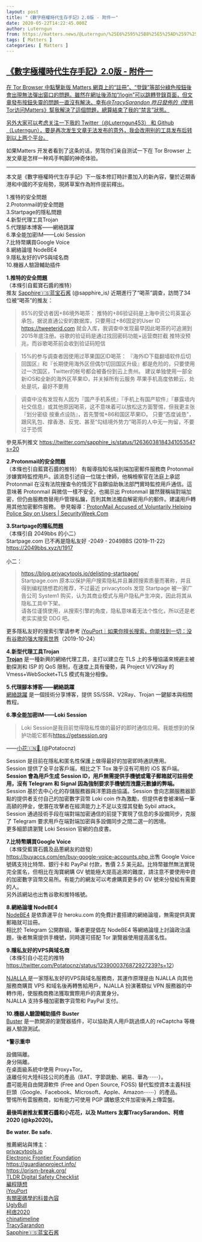 ```yaml
---
layout: post
title: "《數字極權時代生存手記》2.0版 - 附件一"
date: 2020-05-22T14:22:45.000Z
author: Luterngun
from: https://matters.news/@Luterngun/%25E6%2595%25B8%25E5%25AD%2597%25E6%25A5%25B5%25E6%25AC%258A%25E6%2599%2582%25E4%25BB%25A3%25E7%2594%259F%25E5%25AD%2598%25E6%2589%258B%25E8%25A8%2598-2-0%25E7%2589%2588-%25E9%2599%2584%25E4%25BB%25B6%25E4%25B8%2580-bafyreick62zzimjgjogwn4rsv73jb7mivzlpu4jgj5l7ftqotakzqaylqq
tags: [ Matters ]
categories: [ Matters ]
---
```

<!--1590157365000-->
[《數字極權時代生存手記》2.0版 - 附件一](https://matters.news/@Luterngun/%25E6%2595%25B8%25E5%25AD%2597%25E6%25A5%25B5%25E6%25AC%258A%25E6%2599%2582%25E4%25BB%25A3%25E7%2594%259F%25E5%25AD%2598%25E6%2589%258B%25E8%25A8%2598-2-0%25E7%2589%2588-%25E9%2599%2584%25E4%25BB%25B6%25E4%25B8%2580-bafyreick62zzimjgjogwn4rsv73jb7mivzlpu4jgj5l7ftqotakzqaylqq)
------

<div>
<p><u>在 Tor Browser 中點擊新版 Matters 網頁上的“註冊”、“登錄”等部分綠色按鈕後會出現無法彈出窗口的問題。雖然在網址後添加“/login”可以跳轉登錄頁面，但文章發布按鈕失靈的問題一直沒有解決。幸有</u><em><u><a class="mention" href="https://matters.news/@Tracy_Sarandon" target="_blank" data-display-name="TracySarandon" data-user-name="Tracy_Sarandon" data-id="VXNlcjoyODU3Nw">﻿<span>@TracySarandon</span>﻿</a> 昨日發佈的《</u></em><a href="https://matters.news/@TracySarandon/%E4%BD%BF%E7%94%A8tor%E8%AE%BF%E9%97%AEmatters-bafyreihhgc6camy67k267ga2xnprwftevkrvwotx2ekcek2cupgyhhlzem" target="_blank"><u>使用Tor访问Matters</u></a><u>》幫我解決了這個問題，總算結束了我的“禁言”狀態。</u></p><p><u>另外大家可以考虑关注一下我的 Twitter（@Luterngun453） 和 Github（Luterngun），要是再次发生文章无法发布的意外，我会改用别的工具发布后转到以上两个平台。</u></p><p>如果Matters 开发者看到了这条的话，劳驾你们亲自测试一下在 Tor Browser 上发文章是怎样一种鸡手鸭脚的神奇体验。</p><hr><p>本文是《數字極權時代生存手記》下一版本修訂時計畫加入的新內容，鑒於近期香港和中國的不安局勢，現將草案作為附件提前釋出。</p><p>1.推特的安全問題 <br class="smart">2.Protonmail的安全問題 <br class="smart">3.Startpage的隱私問題 <br class="smart">4.新型代理工具Trojan <br class="smart">5.代理腳本博客——網絡跳躍 <br class="smart">6.準全能加密IM——Loki Session <br class="smart">7.比特幣購買Google Voice <br class="smart">8.網絡論壇 NodeBE4 <br class="smart">9.隱私友好的VPS與域名商 <br class="smart">10.機器人驗證輔助插件</p><p><strong>1.推特的安全問題 </strong><br class="smart">（本條引自藍寶石醬的推特） <br class="smart">推友 <a href="https://twitter.com/sapphire_is" target="_blank">Sapphire🇮🇸蓝宝石酱</a> (@sapphire_is<em>)</em> 近期進行了“喝茶”調查，訪問了34位被“喝茶”的推友：</p><blockquote>85%的受访者因+86境外喝茶： 推特的+86验证码是上海中资公司英富必承包，据说直通公安的数据库，只要用过+86固定的User ID <a href="https://tweeterid.com/" target="_blank">https://tweeterid.com</a> 就会入库，我调查中发现最早因此喝茶的可追溯到2015年底注册。谷歌的验证码是通过找回密码功能+运营商拦截 推特没预兆，而谷歌喝茶前会收到验证码短信</blockquote><blockquote>15%的参与调查者因使用过苹果国区ID喝茶： 『海外ID下载翻墙软件后切回国区』和『长期使用海外区但偶尔切回国区升级』都是危险的，只要使用过一次国区，Twitter的帐号都会被备份到云上贵州。 建议单独使用一部全新iOS和全新的海外区苹果ID，并关掉所有云服务 苹果手机高度依赖云，处处是坑，最好不要用</blockquote><blockquote>调查中没有发现有人因为『国产手机系统』『手机上有国产软件』『暴露墙内社交信息』或其他原因喝茶，这不意味着可以放松这方面警惕，但我更主张『划分密级 按重点设防』，首先警惕+86和国区苹果ID。 只要“态度诚恳”，跟风乳包、撑香港、反党、甚至“勾结境外势力”喝茶的人中无一拘留，不要过于恐慌</blockquote><p>參見系列推文 <a href="https://twitter.com/sapphire_is/status/1263603818434105354?s=20" target="_blank">https://twitter.com/sapphire_is/status/1263603818434105354?s=20</a></p><p><strong>2.Protonmail的安全問題</strong> <br class="smart">（本條也引自藍寶石醬的推特） 有報導指知名端到端加密郵件服務商 Protonmail 涉嫌實時監控用戶。該消息引述自一位瑞士律師，他稱檢察官在法庭上承認 Protonmail 在沒有法院搜查令的情況下自願協助執法部門實時監控用戶通信。這意味著 Protonmail 與微信一樣不安全，也揭示出 Protonmail 雖然聲稱端對端加密，但仍由服務商替用戶管理私鑰，否則其無法獨自解密用戶的郵件。建議用戶轉用其他加密郵件服務。 參見報導：<a href="https://www.securityweek.com/protonmail-accused-voluntarily-helping-police-spy-users" target="_blank">ProtonMail Accused of Voluntarily Helping Police Spy on Users | SecurityWeek.Com</a></p><p><strong>3.Startpage的隱私問題</strong> <br class="smart">（本條引自 2049bbs 的小二）<br class="smart">Startpage.com 已不再是隐私友好 -2049 - 2049BBS (2019-11-22) <a href="https://2049bbs.xyz/t/1917" target="_blank">https://2049bbs.xyz/t/1917</a><br class="smart"><br class="smart"> 小二：</p><blockquote><a href="https://blog.privacytools.io/delisting-startpage/" target="_blank">https://blog.privacytools.io/delisting-startpage/</a><br class="smart">Startpage.com 原本以保护用户搜索隐私并且兼顾搜索质量而著称，并且得到编程随想君的推荐，不过最近 privacytools 发现 Startpage 被一家广告公司 System1 购买，认为其商业模式与用户隐私产生冲突，因此将其从隐私工具中下架。<br class="smart">请各位谨慎使用，从搜索引擎的角度，隐私意味着无法个性化，所以还是老老实实接受 DDG 吧。</blockquote><p>更多隱私友好的搜索引擎请参考 <a href="https://www.iyouport.org/%E5%A6%82%E6%9E%9C%E4%BD%A0%E6%93%85%E9%95%BF%E6%90%9C%E7%B4%A2%EF%BC%8C%E4%BD%A0%E8%83%BD%E6%89%BE%E5%88%B0%E4%B8%80%E5%88%87%EF%BC%9A%E6%B2%A1%E6%9C%89%E8%B0%B7%E6%AD%8C%E7%9A%84%E5%BC%BA%E5%A4%A7/" target="_blank">iYouPort｜如果你擅长搜索，你能找到一切：没有谷歌的强大搜索世界</a>（2019-10-24）</p><p><strong>4.新型代理工具Trojan</strong><a href="https://github.com/trojan-gfw/trojan" target="_blank"><strong><br class="smart">Trojan</strong></a> 是一種新興的網絡代理工具，主打以建立在 TLS 上的多種協議來規避主被動探測和 ISP 的 QoS 限制，在速度上具有優勢，與 Project V/V2Ray 的 Vmess+WebSocket+TLS 模式有幾分相像。</p><p><strong>5.代理腳本博客——網絡跳躍</strong> <br class="smart"><a href="https://www.hijk.pw/" target="_blank">網絡跳躍</a> 是一個技術分享博客，提供 SS/SSR、V2Ray、Trojan 一鍵腳本與相關教程。</p><p><strong>6.準全能加密IM——Loki Session</strong></p><blockquote>Loki Session是我目前觉得隐私性做的最好的即时通信应用。我能想到的保护功能它都有<a href="https://getsession.org/" target="_blank">https://getsession.org</a></blockquote><p>——<a href="https://twitter.com/Potatocnz" target="_blank">小花🇮🇳🌸 </a>(@Potatocnz)</p><p>Session 是目前在隱私和匿名性保護上做得最好的加密即時通訊應用。<br class="smart">Session 提供了全平台客戶端，相比之下 Tox 幾乎沒有可用的 iOS 客戶端。 <br class="smart"><strong>Session 會為用戶生成 Session ID，用戶無需提供手機號或電子郵箱就可註冊使用，沒有 Telegram 和 Signal 因為強制要求手機號而洩露元數據的弊端。</strong><br class="smart">Session 基於去中心化的存儲服務器與洋蔥路由協議。Session 會向志願服務器節點的提供者支付自己的加密數字貨幣 Loki coin 作為激勵，但提供者會被凍結一筆高額的押金，使潛在攻擊者在經濟能力上不足以支撐其發動 Sybil attack。<br class="smart">Session 通過技術手段在端對端加密通信的前提下實現了信息的多設備同步，克服了 Telegram 要求用戶在端對端加密與多設備同步之間二選一的困境。<br class="smart">更多細節請瀏覽 Loki Session 官網的白皮書。</p><p><strong>7.比特幣購買Google Voice </strong><br class="smart">（本條受藍寶石醬及品蔥網友的啟發）<br class="smart"> <a href="https://buyaccs.com/en/buy-google-voice-accounts.php" target="_blank">https://buyaccs.com/en/buy-google-voice-accounts.php </a>出售 Google Voice 號碼支持比特幣、銀行卡和 PayPal 付款，售價 2.5 美元起。比特幣雖然無法實現完全匿名，但相比在淘寶網購 GV 號能極大提高追溯的難度，請注意不要使用中資的加密數字貨幣交易所。有能力的網友可以考慮購買更多的 GV 號來分發給有需要的人。<br class="smart">另外該網站也出售谷歌和推特帳號。</p><p><strong>8.網絡論壇 NodeBE4</strong><br class="smart"><a href="https://be4.herokuapp.com/" target="_blank">NodeBE4</a> 是依靠運平台 heroku.com 的免費計畫搭建的網絡論壇，無需提供真實郵箱就可註冊。<br class="smart">相比於 Telegram 公開群組，筆者更提倡在 NodeBE4 等網絡論壇上討論政治議題，後者無需提供手機號，同時還可搭配 Tor 瀏覽器使用提高匿名性。</p><p><strong>9.隱私友好的VPS與域名商</strong> <br class="smart">（本條引自小花花的推特 <a href="https://twitter.com/Potatocnz/status/1239000376872927239?s=12" target="_blank">https://twitter.com/Potatocnz/status/1239000376872927239?s=12</a>）</p><p><a href="https://njal.la/" target="_blank">NJALLA </a>是一家隱私友好的VPS與域名服務商，其運作原理是由 NJALLA 向其他服務商購買 VPS 和域名後再轉售給用戶，NJALLA 扮演著類似 VPN 服務器的中轉作用，使服務商務法獲取實際用戶的真實身分。<br class="smart">NJALLA 支持多種加密數字貨幣和 PayPal 支付。</p><p><strong>10.機器人驗證輔助插件 Buster</strong><a href="https://github.com/dessant/buster" target="_blank"><br class="smart">Buster</a> 是一款開源的瀏覽器插件，可以協助真人用戶跳過煩人的 reCaptcha 等機器人驗證測試。</p><p><strong>*警示重申</strong></p><p>設備隔離。<br class="smart">身分隔離。<br class="smart">在桌面級系統中使用 Proxy+Tor。 <br class="smart">遠離任何大陸科技公司的產品（BAT、字節跳動、網易、華為⋯⋯）。<br class="smart">盡可能用自由開源軟件 (Free and Open Source, FOSS) 替代監控資本主義科技巨頭（Google、Facebook、Microsoft、Apple、Amazon⋯⋯）的產品。<br class="smart">警惕所有雲服務商，如有能力可使用 PGP 講敏感文件加密後再上傳雲盤。</p><p><strong>最後鸣谢推友藍寶石醬和小花花，以及 Matters 友鄰TracySarandon、柯痞2020 (@kp2020)。</strong></p><p><strong>Be water. Be safe.</strong></p><p>推薦網站與博主：<br class="smart"><a href="https://www.privacytools.io/" target="_blank">privacytools.io</a> <br class="smart"><a href="https://www.eff.org/" target="_blank">Electronic Frontier Foundation</a><a href="https://guardianproject.info/" target="_blank"><br class="smart">https://guardianproject.info/</a><a href="https://prism-break.org/" target="_blank"><br class="smart">https://prism-break.org/</a><a href="https://github.com/hongkonggong/tldr-digital-security" target="_blank"><br class="smart">TLDR Digital Safety Checklist</a> <a href="https://program-think.blogspot.com/" target="_blank"><br class="smart">編程隨想</a><a href="https://www.iyouport.org/" target="_blank"><br class="smart">iYouPort</a><a href="https://cryptoboy.home.blog/" target="_blank"><br class="smart">有關密碼學的科普內容</a><a href="https://matters.news/@uglybull" target="_blank"><br class="smart">UglyBull</a> <a href="https://matters.news/@kp2020" target="_blank"><br class="smart">柯痞2020</a><a href="https://matters.news/@chinatimeline" target="_blank"><br class="smart">chinatimeline</a><a href="https://matters.news/@Tracy_Sarandon" target="_blank"><br class="smart">TracySarandon</a><br class="smart"><a href="https://twitter.com/sapphire_is" target="_blank">Sapphire🇮🇸蓝宝石酱</a></p>
</div>
